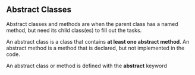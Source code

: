 ## Abstract Classes
Abstract classes and methods are when the parent class has a named method, but need its child class(es) to fill out the tasks.

An abstract class is a class that contains **at least one abstract method**. An abstract method is a method that is declared, but not implemented in the code.

An abstract class or method is defined with the **abstract** keyword